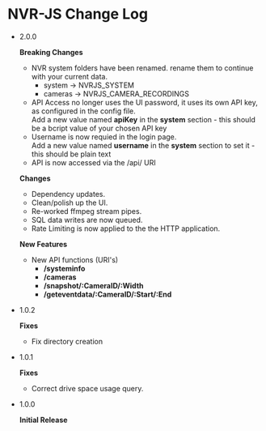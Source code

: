 # NVR-JS Change Log

  - 2.0.0

    **Breaking Changes**
     - NVR system folders have been renamed. rename them to continue with your current data.
       - system  -> NVRJS_SYSTEM  
       - cameras -> NVRJS_CAMERA_RECORDINGS
     - API Access no longer uses the UI password, it uses its own API key, as configured in the config file.  
       Add a new value named **apiKey** in the **system** section - this should be a bcript value of your chosen API key
     - Username is now requied in the login page.  
       Add a new value named **username** in the **system** section to set it - this should be plain text  
     - API is now accessed via the /api/ URI

    **Changes**
     - Dependency updates.
     - Clean/polish up the UI.
     - Re-worked ffmpeg stream pipes.
     - SQL data writes are now queued.
     - Rate Limiting is now applied to the the HTTP application.

    **New Features**
     - New API functions (URI's)
       - **/systeminfo**  
       - **/cameras**  
       - **/snapshot/:CameraID/:Width**  
       - **/geteventdata/:CameraID/:Start/:End**  

  - 1.0.2

    **Fixes**
     - Fix directory creation

  - 1.0.1

    **Fixes**
     - Correct drive space usage query.

  - 1.0.0

    **Initial Release**



